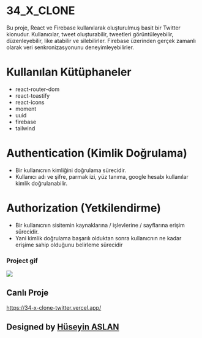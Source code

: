 # 34_X_CLONE

Bu proje, React ve Firebase kullanılarak oluşturulmuş basit bir Twitter klonudur. Kullanıcılar, tweet oluşturabilir, tweetleri görüntüleyebilir, düzenleyebilir, like atabilir ve silebilirler. Firebase üzerinden gerçek zamanlı olarak veri senkronizasyonunu deneyimleyebilirler. 


# Kullanılan Kütüphaneler

- react-router-dom
- react-toastify
- react-icons
- moment
- uuid
- firebase
- tailwind

# Authentication (Kimlik Doğrulama)

- Bir kullanıcnın kimliğini doğrulama sürecidir.
- Kullanıcı adı ve şifre, parmak izi, yüz tanıma, google hesabı kullanılar kimlik doğrulanabilir. 

# Authorization (Yetkilendirme)

- Bir kullanıcnın sisitemin kaynaklarına / işlevlerine / sayflarına erişim sürecidir.
- Yani kimlik doğrulama başarılı olduktan sonra kullanıcnın ne kadar erişime sahip olduğunu belirleme sürecidir



### Project gif

![](./public/Adsız%20tasarım.gif)

## Canlı Proje

https://34-x-clone-twitter.vercel.app/



##  Designed by <a href="https://www.linkedin.com/in/h%C3%BCseyin-aslan-128519203/" target="_blank">Hüseyin ASLAN</a> 
